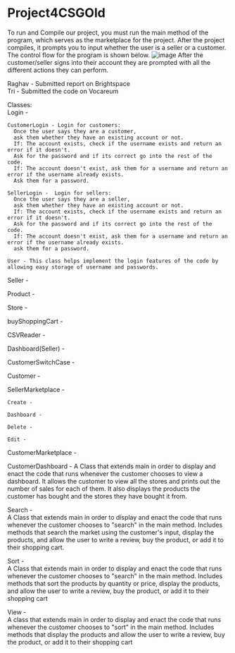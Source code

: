 # Project4CSGOld
To run and Compile our project, you must run the main method of the program, which serves as the marketplace for the project. After the project compiles, it prompts you to input whether the user is a seller or a customer. The control flow for the program is shown below.
![image](https://github.com/SuhaasNachannagari/Project4CSGOld/assets/143854535/2f61bb32-a6c5-44c7-ad02-e91005411eac)
After the customer/seller signs into their account they are prompted with all the different actions they can perform.

Raghav - Submitted report on Brightspace  
Tri - Submitted the code on Vocareum

Classes:  
  Login -  
  
    CustomerLogin - Login for customers:  
      Once the user says they are a customer,   
      ask them whether they have an existing account or not.   
      If: The account exists, check if the username exists and return an error if it doesn't.  
      Ask for the password and if its correct go into the rest of the code.   
      If: The account doesn't exist, ask them for a username and return an error if the username already exists.  
      Ask them for a password.  
      
    SellerLogin -  Login for sellers:   
      Once the user says they are a seller,  
      ask them whether they have an existing account or not.  
      If: The account exists, check if the username exists and return an error if it doesn't.   
      Ask for the password and if its correct go into the rest of the code.   
      If: The account doesn't exist, ask them for a username and return an error if the username already exists.   
      ask them for a password.  
 
    User - This class helps implement the login features of the code by allowing easy storage of username and passwords. 
    
  Seller -  
  
  Product - 
  
  Store -  
  
  buyShoppingCart -  
  
  CSVReader -  
  
  Dashboard(Seller) -  
  
  CustomerSwitchCase -  
  
  Customer -  
  
  SellerMarketplace -  
  
    Create -  
    
    Dashboard -  
    
    Delete -   
    
    Edit -  
    
  CustomerMarketplace -   
  
  CustomerDashboard - 
  A Class that extends main in order to display and enact the code that runs whenever the customer chooses to view a dashboard. It allows the customer       to view all the stores and prints out the number of sales for each of them. It also displays the products the customer has bought and the stores they have bought it from. 
    
  Search -  
  A Class that extends main in order to display and enact the code that runs whenever the customer chooses to "search" in the main method. Includes methods that search the market using the customer's input, display the products, and allow the user to write a review, buy the product, or add it to their shopping cart.
    
  Sort -   
  A Class that extends main in order to display and enact the code that runs whenever the customer chooses to "search" in the main method. Includes methods that sort the products by quantity or price, display the products, and allow the user to write a review, buy the product, or add it to their shopping cart
    
  View -  
  A class that extends main in order to display and enact the code that runs whenever the customer chooses to "sort" in the main method. Includes methods that display the products and allow the user to write a review, buy the product, or add it to their shopping cart


